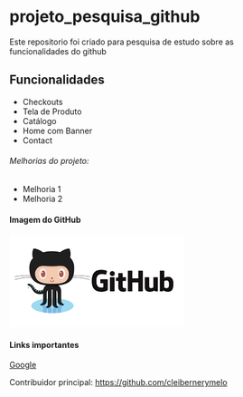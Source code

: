 # projeto_pesquisa_github
Este repositorio foi criado para pesquisa de estudo sobre as funcionalidades do github

## Funcionalidades

* Checkouts
* Tela de Produto
* Catálogo
* Home com Banner
* Contact

###### Melhorias do projeto:

* Melhoria 1
* Melhoria 2

#### Imagem do GitHub
![Logo do GitHub](img/transferir.png)

#### Links importantes
[Google](https://www.google.com/)

Contribuidor principal: https://github.com/cleibernerymelo